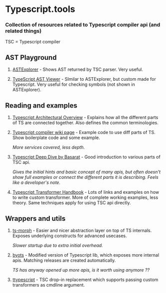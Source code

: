# Typescript.tools

### Collection of resources related to Typescript compiler api (and related things)

TSC = Typescript compiler

## AST Playground

1. [ASTExplorer](https://astexplorer.net/#/gist/84d8957b9cf1e9e9f0cdda496755c52e/latest) - Shows AST returned by TSC parser. Very useful.

2. [TypeScript AST Viewer](https://ts-ast-viewer.com) - SImilar to ASTExplorer, but custom made for Typescript. Very useful for checking symbols (not shown in ASTExplorer).

## Reading and examples

1. [Typescript Architectural Overview](https://github.com/microsoft/TypeScript/wiki/Architectural-Overview) - Explains how all the different parts of TS are connected together. Also defines the common terminologies. 

2. [Typescript compiler wiki page](https://github.com/microsoft/TypeScript/wiki/Using-the-Compiler-API) - Example code to use diff parts of TS. Show boilerplate code and some example. 

    *More services covered, less depth.*

3. [Typescript Deep Dive by Basarat](https://basarat.gitbook.io/typescript/overview) - Good introduction to various parts of TSC api. 

    *Gives the initial hints and basic concept of many apis, but often doesn't show full examples or connect the different parts it is describing. Feels like a developer's note.*

4. [Typescript Transformer Handbook](https://github.com/madou/typescript-transformer-handbook) - Lots of links and examples on how to write custom transformer. More of complete working examples, less theory. Same techniques apply for using TSC api directly.

## Wrappers and utils

1. [ts-morph](https://github.com/dsherret/ts-morph) - Easier and nicer abstraction layer on top of TS internals. Exposes underlying constructs for advanced usecases. 

    *Slower startup due to extra initial overhead.*

2. [byots](https://github.com/basarat/byots) - Modified version of Typescript lib, which exposes more internal apis. Matching releases are created automatically. 

    *TS has anyway opened up more apis, is it worth using anymore ??*

3. [ttypescript](https://github.com/cevek/ttypescript) - TSC drop-in replacement which supports passing custom transformers as cmdline argument.

